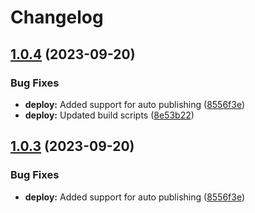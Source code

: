 # Changelog

## [1.0.4](https://github.com/postalsys/pubface/compare/v1.0.3...v1.0.4) (2023-09-20)


### Bug Fixes

* **deploy:** Added support for auto publishing ([8556f3e](https://github.com/postalsys/pubface/commit/8556f3ecd978872076f5cc84b6932495bd334532))
* **deploy:** Updated build scripts ([8e53b22](https://github.com/postalsys/pubface/commit/8e53b22e64b25a58d25e8bdd832f0a39195603df))

## [1.0.3](https://github.com/postalsys/pubface/compare/v1.0.2...v1.0.3) (2023-09-20)


### Bug Fixes

* **deploy:** Added support for auto publishing ([8556f3e](https://github.com/postalsys/pubface/commit/8556f3ecd978872076f5cc84b6932495bd334532))
